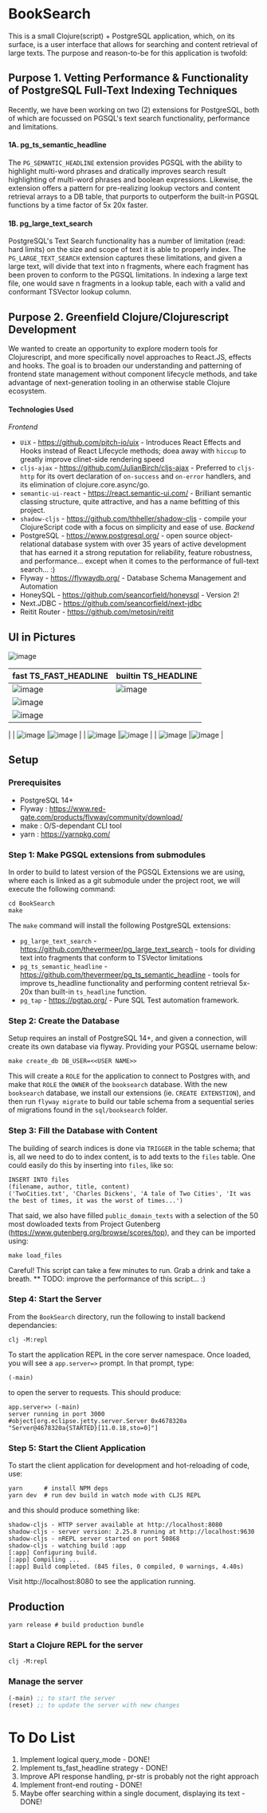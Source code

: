 # BookSearch
This is a small Clojure(script) + PostgreSQL application, which, on its surface, is a user interface that allows for searching and content retrieval of large texts.  The purpose and reason-to-be for this application is twofold:

## Purpose 1. Vetting Performance & Functionality of PostgreSQL Full-Text Indexing Techniques
Recently, we have been working on two (2) extensions for PostgreSQL, both of which are focussed on PGSQL's text search functionality, performance and limitations.
#### 1A. pg_ts_semantic_headline
The `PG_SEMANTIC_HEADLINE` extension provides PGSQL with the ability to highlight multi-word phrases and dratically improves search result highlighting of multi-word phrases and boolean expressions. Likewise, the extension offers a pattern for pre-realizing lookup vectors and content retrieval arrays to a DB table, that purports to outperform the built-in PGSQL functions by a time factor of 5x 20x faster.
#### 1B. pg_large_text_search
PostgreSQL's Text Search functionality has a number of limitation (read: hard limits) on the size and scope of text it is able to properly index. The `PG_LARGE_TEXT_SEARCH` extension captures these limitations, and given a large text, will divide that text into n fragments, where each fragment has been proven to conform to the PGSQL limitations. In indexing a large text file, one would save n fragments in a lookup table, each with a valid and conformant TSVector lookup column.

## Purpose 2. Greenfield Clojure/Clojurescript Development
We wanted to create an opportunity to explore modern tools for Clojurescript, and more specifically novel approaches to React.JS, effects and hooks. The goal is to broaden our understanding and patterning of frontend state management without component lifecycle methods, and take advantage of next-generation tooling in an otherwise stable Clojure ecosystem.
#### Technologies Used
*Frontend*
- `UiX` - https://github.com/pitch-io/uix - Introduces React Effects and Hooks instead of React Lifecycle methods; doea away with `hiccup` to greatly improve clinet-side rendering speed
- `cljs-ajax` - https://github.com/JulianBirch/cljs-ajax - Preferred to `cljs-http` for its overt declaration of `on-success` and `on-error` handlers, and its elimination of clojure.core.async/go.
- `semantic-ui-react` - https://react.semantic-ui.com/ - Brilliant semantic classing structure, quite attractive, and has a name befitting of this project.
- `shadow-cljs` - https://github.com/thheller/shadow-cljs - compile your ClojureScript code with a focus on simplicity and ease of use.
*Backend*
- PostgreSQL - https://www.postgresql.org/ -  open source object-relational database system with over 35 years of active development that has earned it a strong reputation for reliability, feature robustness, and performance... except when it comes to the performance of full-text search... :)
- Flyway - https://flywaydb.org/ - Database Schema Management and Automation
- HoneySQL - https://github.com/seancorfield/honeysql - Version 2! 
- Next.JDBC - https://github.com/seancorfield/next-jdbc
- Reitit Router - https://github.com/metosin/reitit

## UI in Pictures

![image](https://github.com/MatthewDarling/BookSearch/assets/6935998/f01c9331-fad7-40b6-9f9f-59310e4a3ec7)

| fast TS_FAST_HEADLINE |builtin TS_HEADLINE |
| --- | --- |
| ![image](https://github.com/MatthewDarling/BookSearch/assets/6935998/6215ca00-bda1-4ea9-934a-aab068975a4f) |![image](https://github.com/MatthewDarling/BookSearch/assets/6935998/570ec151-95f3-4d63-ac1f-7762f17b333f) |
| ![image](https://github.com/MatthewDarling/BookSearch/assets/6935998/19b1563a-bc05-439f-838a-f446196fc2c4)
 |![image](https://github.com/MatthewDarling/BookSearch/assets/6935998/bc78a51a-6ade-498e-a403-6b08d9c76c4f)
 |
| ![image](https://github.com/MatthewDarling/BookSearch/assets/6935998/94297ed6-66c1-4358-9910-ce270a856843)
 |![image](https://github.com/MatthewDarling/BookSearch/assets/6935998/843e0d53-502a-457d-9b82-5a1dfdf33a9c)
 |
| ![image](https://github.com/MatthewDarling/BookSearch/assets/6935998/5ecdaabe-7069-40f4-b71e-2c3505e9a1b3)
 |![image](https://github.com/MatthewDarling/BookSearch/assets/6935998/601adf6b-c833-4de0-93e8-48b51f299c4a)
 |
| ![image](https://github.com/MatthewDarling/BookSearch/assets/6935998/14fd9ead-8fcc-4ffe-9468-cc98fec69e31)
 |![image](https://github.com/MatthewDarling/BookSearch/assets/6935998/046d9502-4bff-45bf-80c4-405eeb272433)
 |



## Setup
### Prerequisites
- PostgreSQL 14+
- Flyway : https://www.red-gate.com/products/flyway/community/download/
- make : O/S-dependant CLI tool
- yarn : https://yarnpkg.com/
  
### Step 1: Make PGSQL extensions from submodules
In order to build to latest version of the PGSQL Extensions we are using, where each is linked as a git submodule under the project root, we will execute the following command:
```
cd BookSearch
make
```
The `make` command will install the following PostgreSQL extensions:
- `pg_large_text_search` - https://github.com/thevermeer/pg_large_text_search - tools for dividing text into fragments that conform to TSVector limitations
- `pg_ts_semantic_headline` - https://github.com/thevermeer/pg_ts_semantic_headline - tools for improve ts_headline functionality and performing content retrieval 5x-20x than built-in `ts_headline` function.
- `pg_tap` - https://pgtap.org/ - Pure SQL Test automation framework.

### Step 2: Create the Database
Setup requires an install of PostgreSQL 14+, and given a connection, will create its own database via flyway. Providing your PGSQL username below:
```shell
make create_db DB_USER=<<USER NAME>>
```
This will create a `ROLE` for the application to connect to Postgres with, and make that `ROLE` the `OWNER` of the `booksearch` database. With the new `booksearch` database, we install our extensions (ie. `CREATE EXTENSTION`), and then run `flyway migrate` to build our table schema from a sequential series of migrations found in the `sql/booksearch` folder.

### Step 3: Fill the Database with Content
The building of search indices is done via `TRIGGER` in the table schema; that is, all we need to do to index content, is to add texts to the `files` table. One could easily do this by inserting into `files`, like so:
```
INSERT INTO files
(filename, author, title, content)
('TwoCities.txt', 'Charles Dickens', 'A tale of Two Cities', 'It was the best of times, it was the worst of times...')
```
That said, we also have filled `public_domain_texts` with a selection of the 50 most dowloaded texts from Project Gutenberg (https://www.gutenberg.org/browse/scores/top), and they can be imported using:
```
make load_files
```
Careful! This script can take a few minutes to run. Grab a drink and take a breath.
** TODO: improve the performance of this script... :)

### Step 4: Start the Server
From the `BookSearch` directory, run the following to install backend dependancies:
```
clj -M:repl
```
To start the application REPL in the core server namespace. Once loaded, you will see a `app.server=>` prompt. In that prompt, type:
```
(-main)
```
to open the server to requests. This should produce:
```
app.server=> (-main)
server running in port 3000
#object[org.eclipse.jetty.server.Server 0x4678320a "Server@4678320a{STARTED}[11.0.18,sto=0]"]
```

### Step 5: Start the Client Application
To start the client application for development and hot-reloading of code, use:
```shell
yarn      # install NPM deps
yarn dev  # run dev build in watch mode with CLJS REPL
```
and this should produce something like:
```
shadow-cljs - HTTP server available at http://localhost:8080
shadow-cljs - server version: 2.25.8 running at http://localhost:9630
shadow-cljs - nREPL server started on port 50868
shadow-cljs - watching build :app
[:app] Configuring build.
[:app] Compiling ...
[:app] Build completed. (845 files, 0 compiled, 0 warnings, 4.40s)
```
Visit http://localhost:8080 to see the application running.


## Production
```shell
yarn release # build production bundle
```

### Start a Clojure REPL for the server
```
clj -M:repl
```

### Manage the server

``` clojure
(-main) ;; to start the server
(reset) ;; to update the server with new changes
```

# To Do List

1. Implement logical query_mode - DONE!
2. Implement ts_fast_headline strategy - DONE!
3. Improve API response handling, pr-str is probably not the right approach
4. Implement front-end routing - DONE!
5. Maybe offer searching within a single document, displaying its text - DONE!

